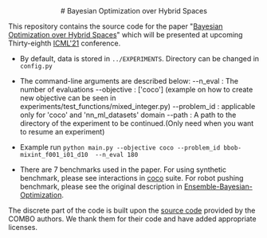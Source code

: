 <div align="center">
# Bayesian Optimization over Hybrid Spaces
</div>

This repository contains the source code for the paper "[Bayesian Optimization over Hybrid Spaces]()" which will be presented at upcoming Thirty-eighth [ICML'21](https://icml.cc/Conferences/2021/AcceptedPapersInitial) conference. 

- By default, data is stored in `../EXPERIMENTS`. Directory can be changed in `config.py`
- The command-line arguments are described below:
         --n_eval : The number of evaluations
         --objective : ['coco'] (example on how to create new objective can be seen in experiments/test_functions/mixed_integer.py)
     --problem_id : applicable only for 'coco' and 'nn_ml_datasets' domain
         --path : A path to the directory of the experiment to be continued.(Only need when you want to resume an experiment)

- Example run
```python main.py --objective coco --problem_id bbob-mixint_f001_i01_d10  --n_eval 180```

- There are 7 benchmarks used in the paper. For using synthetic benchmark, please see interactions in [coco](https://github.com/numbbo/coco) suite. For robot pushing benchmark, please see the original description in [Ensemble-Bayesian-Optimization](https://github.com/zi-w/Ensemble-Bayesian-Optimization).

The discrete part of the code is built upon the [source code](https://github.com/QUVA-Lab/COMBO) provided by the COMBO authors. We thank them for their code and have added appropriate licenses. 

